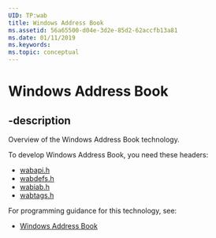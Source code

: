 ```yaml
---
UID: TP:wab
title: Windows Address Book
ms.assetid: 56a65500-d04e-3d2e-85d2-62accfb13a81
ms.date: 01/11/2019
ms.keywords: 
ms.topic: conceptual
---
```


# Windows Address Book

## -description

Overview of the Windows Address Book technology.

To develop Windows Address Book, you need these headers:

 * [wabapi.h](../wabapi/index.md)
 * [wabdefs.h](../wabdefs/index.md)
 * [wabiab.h](../wabiab/index.md)
 * [wabtags.h](../wabtags/index.md)

For programming guidance for this technology, see:
* [Windows Address Book](https://docs.microsoft.com/previous-versions/windows/desktop/wab)

